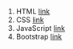 1.  HTML       [link](https://revanth190.github.io/CTS_FULL_STACK/Module1_HTML/index.html)
2.  CSS        [link](https://revanth190.github.io/CTS_FULL_STACK/Modul1_CSS/index.html)
3.  JavaScript [link](https://revanth190.github.io/CTS_FULL_STACK/Module1_JS/index.html)
4.  Bootstrap  [link](https://revanth190.github.io/CTS_FULL_STACK/Module1_Bootstrap/Bootstrap_exercises_links.html)
